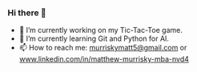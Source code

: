 ### Hi there 👋

- 🔭 I’m currently working on my Tic-Tac-Toe game.
- 🌱 I’m currently learning Git and Python for AI.
- 📫 How to reach me: murriskymatt5@gmail.com or www.linkedin.com/in/matthew-murrisky-mba-nvd4
